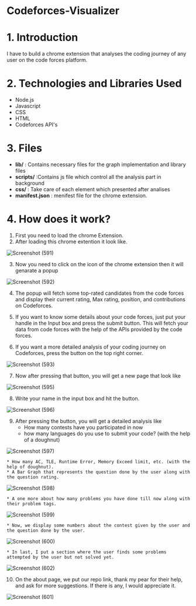 # Codeforces-Visualizer

# 1. Introduction
I have to build a chrome extension that analyses the coding journey of any user on the code forces platform.

# 2. Technologies and Libraries Used
* Node.js
* Javascript
* CSS
* HTML
* Codeforces API's

# 3. Files
 * **lib/** : Contains necessary files for the graph implementation and library files
 * **scripts/** :Contains js file which control all the analysis part in background
 * **css/** : Take care of each element which presented after analises
 * **manifest.json** : menifest file for the chrome extension.

# 4. How does it work?
1. First you need to load the chrome Extension.
2. After loading this chrome extention it look like.

![Screenshot (591)](https://user-images.githubusercontent.com/84044819/161397297-8ca2ff27-9fda-462b-9a3e-c4c2b88db747.png)

3. Now you need to click on the icon of the chrome extension then it will genarate a popup

![Screenshot (592)](https://user-images.githubusercontent.com/84044819/161397348-dd4172c8-6878-41d7-b1e5-3279ac3e8d40.png)

4. The popup will fetch some top-rated candidates from the code forces and display their current rating, Max rating, position, and contributions on Codeforces.

5. If you want to know some details about your code forces, just put your handle in the Input box and press the submit button. This will fetch your data from code forces with the help of the APIs provided by the code forces.
6. If you want a more detailed analysis of your coding journey on Codeforces, press the button on the top right corner.

![Screenshot (593)](https://user-images.githubusercontent.com/84044819/161397579-ce5addb4-9498-4785-b1ab-5b5c5a6a8a22.png)

7. Now after pressing that button, you will get a new page that look like

![Screenshot (595)](https://user-images.githubusercontent.com/84044819/161397616-985b0817-8546-4c1b-959e-b08737541737.png)

8. Write your name in the input box and hit the button. 

![Screenshot (596)](https://user-images.githubusercontent.com/84044819/161397661-c29d4d41-42d8-4406-91b2-3062eeb188f7.png)

9. After pressing the button, you will get a detailed analysis like
    * How many contests have you participated in now
    * how many languages do you use to submit your code? (with the help of a doughnut)

![Screenshot (597)](https://user-images.githubusercontent.com/84044819/161397862-049a1358-4b70-4dea-b067-cea5ec695935.png)


    * How many AC, TLE, Runtime Error, Memory Exceed limit, etc. (with the help of doughnut).
    * A Bar Graph that represents the question done by the user along with the question rating.
   
![Screenshot (598)](https://user-images.githubusercontent.com/84044819/161397874-d461fbb6-e0df-4944-83eb-e733a4d2b569.png)
    
    * A one more about how many problems you have done till now along with their problem tags.
    
![Screenshot (599)](https://user-images.githubusercontent.com/84044819/161397903-02fea881-344f-4df3-9cbc-db50b00a027a.png)

    * Now, we display some numbers about the contest given by the user and the question done by the user.
    
![Screenshot (600)](https://user-images.githubusercontent.com/84044819/161397924-2275fab6-fef9-474e-87d1-2abf0a3bbb16.png)

    * In last, I put a section where the user finds some problems attempted by the user but not solved yet.
    
![Screenshot (602)](https://user-images.githubusercontent.com/84044819/161397977-7b0690c8-cbb6-435e-9b03-2e05c6c32ad5.png)

10. On the about page, we put our repo link, thank my pear for their help, and ask for more suggestions. If there is any, I would appreciate it.

![Screenshot (601)](https://user-images.githubusercontent.com/84044819/161398034-d8fcc92a-9d77-40ff-84f3-7e973268f2fd.png)


